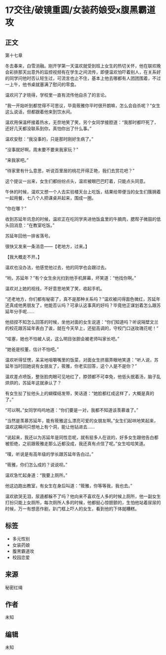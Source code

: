 # 17交往/破镜重圆/女装药娘受x腹黑霸道攻

## 正文

第十七章

冬去春来，白雪消融。刚开学第一天温欢就受到班上女生的热切关怀，他在联欢晚会彩排那天出意外的监控视频有在学生之间流传，即便温欢怕吓着别人，在关系好的同学问他时否认轻生过，可流言也止不住，基本上他去哪都有人团团围着，不过一上午，他书桌就塞满了慰问的零食。

温欢问了才晓得，学校里一直有流传他自杀了的言论。

“我一开始听到都觉得不可思议，毕竟筱雅你平时很开朗嘛，怎么会自杀呢？”女生这么说话，但都跟着他来到饮水间。

温欢用保温杯接着热水，无奈地笑了笑，另个女同学接腔道：“我那时都吓死了，还好几天都没联系到你，真怕你出了什么事。”

温欢安慰：“我没事的，只是那时刚好生病了。”

“没事就好啊，周末要不要来我家玩？”

“来我家吧。”

“待家里有什么意思，听说百里居的桃花开得正艳，我们去赏花吧？”

这个提议一出来，女生们都纷纷点头，温欢被眼巴巴盯着，只能点头同意。

午休的时候，温欢又想一个人去实验楼天台上吃饭，结果给带便当的女生们簇拥着一起用餐，七八个人把课桌并起来，围成一圈。

“你在哪？”

收到苏延年讯息的时候，温欢正在吃同学夹进他饭盒里的牛腩肉，腮帮子微鼓的低头回消息：“在教室吃饭。”

苏延年回他一排省落号。

很快又发来一条消息——【老地方，过来。】

【我大概走不开。】

温欢也没办法，他感觉他过去，他的同学也会跟过去。

“哟，苏延年？”有个女生余光扫到他手机屏幕，坏笑道：“他找你啊。”

温欢对上她的视线，不好意思地笑了笑，收起手机。

“还老地方，你们都有秘密了，真不是那种关系吗？”温欢被问得面色微红，苏延年还真成他男朋友了，他能否认吗？可承认这事真的好吗？毕竟他正谋划着怎么跟苏延年分手呢……

他扭捏不知怎么回答的时候，坐他对面的女生说道：“你们知道吗？听说隔壁文兰的校花跟苏延年表白了诶，就在今天早上，还挺高调的，守校门口送玫瑰花呢！”

“哇塞，她也不怕被人说，这么明目张胆会被老师叫家长吧。”

“她爸是校董，估计不怕吧。”

温欢听得怔愣，呆呆地咀嚼嘴里的饭菜，对面女生挤眉弄眼地笑道：“听人说，苏延年当时回她说有女朋友了，筱雅，你老实回答，这个人是不是你？”

温欢差点喷饭，整张脸肉眼可见地红了，脖颈都不可幸免，他低头抿着汤，脑子乱烘烘的，苏延年这就承认了？

有女生扯了扯他头上的蝴蝶结发带，笑话道：“她脸都红成这样了，大概是真的了。”

“可以啊。”女同学呜呜地道：“你们要是一对，我都不知道该羡慕谁了。”

“当然是羡慕苏延年，能有筱雅这么漂亮可爱的女朋友啊。”女生们起哄地笑起来，温欢这瞬间只想地上有个洞，能让他钻进去……

“说起来，我还以为苏延年是同性恋呢，就有挺多人在说的，好多女生跟他告白都被拒绝，之前跟筱雅走那么近都没成，我还真有点信了呢。”女生哈哈笑道。

“噗，听说是有高年级的学长跟苏延年告白过。”

“筱雅，你们怎么成的？说说呗。”

温欢急忙起身道：“我要上厕所。”

他这边跑出教室，有女生在身后叫道：“筱雅，你等等我，我也去。”

温欢欲哭无泪，尿遁都躲不了吗？他向来不喜欢在人多的时候上厕所，他一副女生打扮只能上女厕所，每次厕所人多的时候，他都挺心惊胆颤的，生怕他站着尿尿的时候，万一有想恶作剧，趴门框上吓人的女生，看到他的下体就糟糕。

## 标签
- 多元性别
- 女装药娘
- 腹黑霸道攻
- 校园恋爱

## 来源
秘密红绳

## 作者
未知

## 编辑
未知